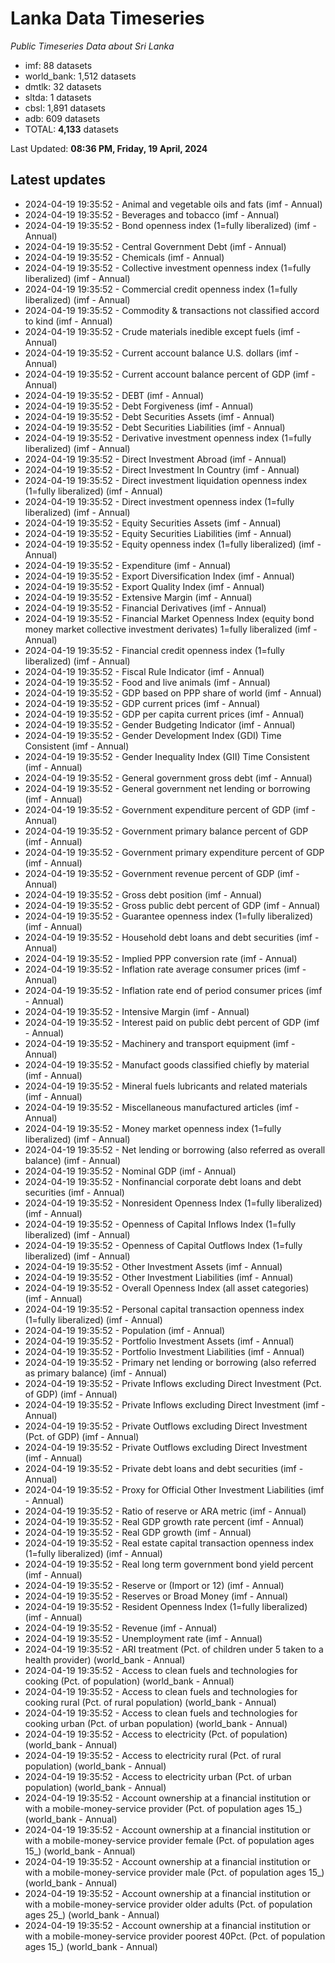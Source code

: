 # Lanka Data Timeseries
*Public Timeseries Data about Sri Lanka*

* imf: 88 datasets
* world_bank: 1,512 datasets
* dmtlk: 32 datasets
* sltda: 1 datasets
* cbsl: 1,891 datasets
* adb: 609 datasets
* TOTAL: **4,133** datasets

Last Updated: **08:36 PM, Friday, 19 April, 2024**

## Latest updates

* 2024-04-19 19:35:52 - Animal and vegetable oils and fats (imf - Annual)
* 2024-04-19 19:35:52 - Beverages and tobacco (imf - Annual)
* 2024-04-19 19:35:52 - Bond openness index (1=fully liberalized) (imf - Annual)
* 2024-04-19 19:35:52 - Central Government Debt (imf - Annual)
* 2024-04-19 19:35:52 - Chemicals (imf - Annual)
* 2024-04-19 19:35:52 - Collective investment openness index (1=fully liberalized) (imf - Annual)
* 2024-04-19 19:35:52 - Commercial credit openness index (1=fully liberalized) (imf - Annual)
* 2024-04-19 19:35:52 - Commodity & transactions not classified accord to kind (imf - Annual)
* 2024-04-19 19:35:52 - Crude materials inedible except fuels (imf - Annual)
* 2024-04-19 19:35:52 - Current account balance U.S. dollars (imf - Annual)
* 2024-04-19 19:35:52 - Current account balance percent of GDP (imf - Annual)
* 2024-04-19 19:35:52 - DEBT (imf - Annual)
* 2024-04-19 19:35:52 - Debt Forgiveness (imf - Annual)
* 2024-04-19 19:35:52 - Debt Securities Assets (imf - Annual)
* 2024-04-19 19:35:52 - Debt Securities Liabilities (imf - Annual)
* 2024-04-19 19:35:52 - Derivative investment openness index (1=fully liberalized) (imf - Annual)
* 2024-04-19 19:35:52 - Direct Investment Abroad (imf - Annual)
* 2024-04-19 19:35:52 - Direct Investment In Country (imf - Annual)
* 2024-04-19 19:35:52 - Direct investment liquidation openness index (1=fully liberalized) (imf - Annual)
* 2024-04-19 19:35:52 - Direct investment openness index (1=fully liberalized) (imf - Annual)
* 2024-04-19 19:35:52 - Equity Securities Assets (imf - Annual)
* 2024-04-19 19:35:52 - Equity Securities Liabilities (imf - Annual)
* 2024-04-19 19:35:52 - Equity openness index (1=fully liberalized) (imf - Annual)
* 2024-04-19 19:35:52 - Expenditure (imf - Annual)
* 2024-04-19 19:35:52 - Export Diversification Index (imf - Annual)
* 2024-04-19 19:35:52 - Export Quality Index (imf - Annual)
* 2024-04-19 19:35:52 - Extensive Margin (imf - Annual)
* 2024-04-19 19:35:52 - Financial Derivatives (imf - Annual)
* 2024-04-19 19:35:52 - Financial Market Openness Index (equity bond money market collective investment derivates) 1=fully liberalized (imf - Annual)
* 2024-04-19 19:35:52 - Financial credit openness index (1=fully liberalized) (imf - Annual)
* 2024-04-19 19:35:52 - Fiscal Rule Indicator (imf - Annual)
* 2024-04-19 19:35:52 - Food and live animals (imf - Annual)
* 2024-04-19 19:35:52 - GDP based on PPP share of world (imf - Annual)
* 2024-04-19 19:35:52 - GDP current prices (imf - Annual)
* 2024-04-19 19:35:52 - GDP per capita current prices (imf - Annual)
* 2024-04-19 19:35:52 - Gender Budgeting Indicator (imf - Annual)
* 2024-04-19 19:35:52 - Gender Development Index (GDI) Time Consistent (imf - Annual)
* 2024-04-19 19:35:52 - Gender Inequality Index (GII) Time Consistent (imf - Annual)
* 2024-04-19 19:35:52 - General government gross debt (imf - Annual)
* 2024-04-19 19:35:52 - General government net lending or borrowing (imf - Annual)
* 2024-04-19 19:35:52 - Government expenditure percent of GDP (imf - Annual)
* 2024-04-19 19:35:52 - Government primary balance percent of GDP (imf - Annual)
* 2024-04-19 19:35:52 - Government primary expenditure percent of GDP (imf - Annual)
* 2024-04-19 19:35:52 - Government revenue percent of GDP (imf - Annual)
* 2024-04-19 19:35:52 - Gross debt position (imf - Annual)
* 2024-04-19 19:35:52 - Gross public debt percent of GDP (imf - Annual)
* 2024-04-19 19:35:52 - Guarantee openness index (1=fully liberalized) (imf - Annual)
* 2024-04-19 19:35:52 - Household debt loans and debt securities (imf - Annual)
* 2024-04-19 19:35:52 - Implied PPP conversion rate (imf - Annual)
* 2024-04-19 19:35:52 - Inflation rate average consumer prices (imf - Annual)
* 2024-04-19 19:35:52 - Inflation rate end of period consumer prices (imf - Annual)
* 2024-04-19 19:35:52 - Intensive Margin (imf - Annual)
* 2024-04-19 19:35:52 - Interest paid on public debt percent of GDP (imf - Annual)
* 2024-04-19 19:35:52 - Machinery and transport equipment (imf - Annual)
* 2024-04-19 19:35:52 - Manufact goods classified chiefly by material (imf - Annual)
* 2024-04-19 19:35:52 - Mineral fuels lubricants and related materials (imf - Annual)
* 2024-04-19 19:35:52 - Miscellaneous manufactured articles (imf - Annual)
* 2024-04-19 19:35:52 - Money market openness index (1=fully liberalized) (imf - Annual)
* 2024-04-19 19:35:52 - Net lending or borrowing (also referred as overall balance) (imf - Annual)
* 2024-04-19 19:35:52 - Nominal GDP (imf - Annual)
* 2024-04-19 19:35:52 - Nonfinancial corporate debt loans and debt securities (imf - Annual)
* 2024-04-19 19:35:52 - Nonresident Openness Index (1=fully liberalized) (imf - Annual)
* 2024-04-19 19:35:52 - Openness of Capital Inflows Index (1=fully liberalized) (imf - Annual)
* 2024-04-19 19:35:52 - Openness of Capital Outflows Index (1=fully liberalized) (imf - Annual)
* 2024-04-19 19:35:52 - Other Investment Assets (imf - Annual)
* 2024-04-19 19:35:52 - Other Investment Liabilities (imf - Annual)
* 2024-04-19 19:35:52 - Overall Openness Index (all asset categories) (imf - Annual)
* 2024-04-19 19:35:52 - Personal capital transaction openness index (1=fully liberalized) (imf - Annual)
* 2024-04-19 19:35:52 - Population (imf - Annual)
* 2024-04-19 19:35:52 - Portfolio Investment Assets (imf - Annual)
* 2024-04-19 19:35:52 - Portfolio Investment Liabilities (imf - Annual)
* 2024-04-19 19:35:52 - Primary net lending or borrowing (also referred as primary balance) (imf - Annual)
* 2024-04-19 19:35:52 - Private Inflows excluding Direct Investment (Pct. of GDP) (imf - Annual)
* 2024-04-19 19:35:52 - Private Inflows excluding Direct Investment (imf - Annual)
* 2024-04-19 19:35:52 - Private Outflows excluding Direct Investment (Pct. of GDP) (imf - Annual)
* 2024-04-19 19:35:52 - Private Outflows excluding Direct Investment (imf - Annual)
* 2024-04-19 19:35:52 - Private debt loans and debt securities (imf - Annual)
* 2024-04-19 19:35:52 - Proxy for Official Other Investment Liabilities (imf - Annual)
* 2024-04-19 19:35:52 - Ratio of reserve or ARA metric (imf - Annual)
* 2024-04-19 19:35:52 - Real GDP growth rate percent (imf - Annual)
* 2024-04-19 19:35:52 - Real GDP growth (imf - Annual)
* 2024-04-19 19:35:52 - Real estate capital transaction openness index (1=fully liberalized) (imf - Annual)
* 2024-04-19 19:35:52 - Real long term government bond yield percent (imf - Annual)
* 2024-04-19 19:35:52 - Reserve or (Import or 12) (imf - Annual)
* 2024-04-19 19:35:52 - Reserves or Broad Money (imf - Annual)
* 2024-04-19 19:35:52 - Resident Openness Index (1=fully liberalized) (imf - Annual)
* 2024-04-19 19:35:52 - Revenue (imf - Annual)
* 2024-04-19 19:35:52 - Unemployment rate (imf - Annual)
* 2024-04-19 19:35:52 - ARI treatment (Pct. of children under 5 taken to a health provider) (world_bank - Annual)
* 2024-04-19 19:35:52 - Access to clean fuels and technologies for cooking (Pct. of population) (world_bank - Annual)
* 2024-04-19 19:35:52 - Access to clean fuels and technologies for cooking rural (Pct. of rural population) (world_bank - Annual)
* 2024-04-19 19:35:52 - Access to clean fuels and technologies for cooking urban (Pct. of urban population) (world_bank - Annual)
* 2024-04-19 19:35:52 - Access to electricity (Pct. of population) (world_bank - Annual)
* 2024-04-19 19:35:52 - Access to electricity rural (Pct. of rural population) (world_bank - Annual)
* 2024-04-19 19:35:52 - Access to electricity urban (Pct. of urban population) (world_bank - Annual)
* 2024-04-19 19:35:52 - Account ownership at a financial institution or with a mobile-money-service provider (Pct. of population ages 15_) (world_bank - Annual)
* 2024-04-19 19:35:52 - Account ownership at a financial institution or with a mobile-money-service provider female (Pct. of population ages 15_) (world_bank - Annual)
* 2024-04-19 19:35:52 - Account ownership at a financial institution or with a mobile-money-service provider male (Pct. of population ages 15_) (world_bank - Annual)
* 2024-04-19 19:35:52 - Account ownership at a financial institution or with a mobile-money-service provider older adults (Pct. of population ages 25_) (world_bank - Annual)
* 2024-04-19 19:35:52 - Account ownership at a financial institution or with a mobile-money-service provider poorest 40Pct. (Pct. of population ages 15_) (world_bank - Annual)